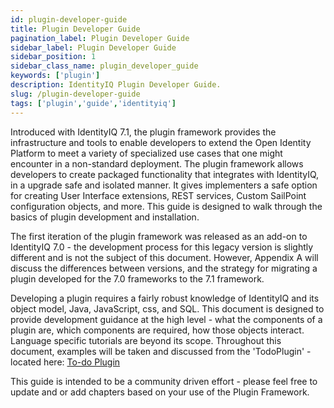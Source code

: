 ```yaml
---
id: plugin-developer-guide
title: Plugin Developer Guide
pagination_label: Plugin Developer Guide
sidebar_label: Plugin Developer Guide
sidebar_position: 1
sidebar_class_name: plugin_developer_guide
keywords: ['plugin']
description: IdentityIQ Plugin Developer Guide.
slug: /plugin-developer-guide
tags: ['plugin','guide','identityiq']
---
```


Introduced with IdentityIQ 7.1, the plugin framework provides the infrastructure and tools to enable developers to extend the Open Identity Platform to meet a variety of specialized use cases that one might encounter in a non-standard deployment. The plugin framework allows developers to create packaged functionality that integrates with IdentityIQ, in a upgrade safe and isolated manner. It gives implementers a safe option for creating User Interface extensions, REST services, Custom SailPoint configuration objects, and more. This guide is designed to walk through the basics of plugin development and installation.

The first iteration of the plugin framework was released as an add-on to IdentityIQ 7.0 - the development process for this legacy version is slightly different and is not the subject of this document. However, Appendix A will discuss the differences between versions, and the strategy for migrating a plugin developed for the 7.0 frameworks to the 7.1 framework.

Developing a plugin requires a fairly robust knowledge of IdentityIQ and its object model, Java, JavaScript, css, and SQL. This document is designed to provide development guidance at the high level - what the components of a plugin are, which components are required, how those objects interact. Language specific tutorials are beyond its scope. Throughout this document, examples will be taken and discussed from the 'TodoPlugin' - located here: [To-do Plugin](https://community.sailpoint.com/t5/Plugin-Framework/TodoPlugin-V3-zip/ta-p/79764)

This guide is intended to be a community driven effort - please feel free to update and or add chapters based on your use of the Plugin Framework.
